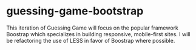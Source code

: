 # guessing-game-bootstrap

This iteration of Guessing Game will focus on the popular framework Boostrap which specializes in building responsive, mobile-first sites.
I will be refactoring the use of LESS in favor of Boostrap where possible.

